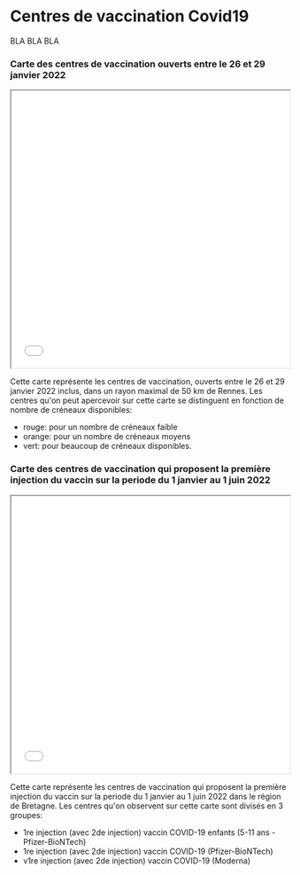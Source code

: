 # Centres de vaccination Covid19

BLA
BLA
BLA


### Carte des centres de vaccination ouverts entre le 26 et 29 janvier 2022

<iframe src="base_map.html" class="is-fullwidth" height="500px" width="100%"></iframe>

Cette carte représente les centres de vaccination, ouverts entre le 26 et 29 janvier 2022 inclus,
dans un rayon maximal de 50 km de Rennes. Les centres qu'on peut apercevoir sur cette carte se distinguent en fonction de nombre de créneaux disponibles: 
- rouge: pour un nombre de créneaux faible
- orange: pour un nombre de créneaux moyens
- vert: pour beaucoup de créneaux disponibles.

### Carte des centres de vaccination qui proposent la première injection du vaccin sur la periode du 1 janvier au 1 juin 2022

<iframe src="base_map1.html" class="is-fsullwidth" height="500px" width="100%"></iframe>

Cette carte représente les centres de vaccination qui proposent la première injection du vaccin sur la periode du 1 janvier au 1 juin 2022 dans le région de Bretagne. Les centres qu'on observent sur cette carte sont divisés en 3 groupes: 
- 1re injection (avec 2de injection) vaccin COVID-19 enfants (5-11 ans - Pfizer-BioNTech)
- 1re injection (avec 2de injection) vaccin COVID-19 (Pfizer-BioNTech)
- v1re injection (avec 2de injection) vaccin COVID-19 (Moderna)